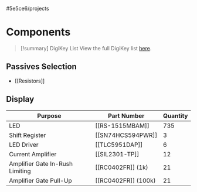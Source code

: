 #5e5ce6/projects 

# Components

> [!summary] DigiKey List
> View the full DigiKey list [here](https://www.digikey.co.nz/en/mylists/list/MLSM9W9TUP).

## Passives Selection

- [[Resistors]]

## Display

| Purpose                         | Part Number         | Quantity |
| ------------------------------- | ------------------- | -------- |
| LED                             | [[RS-1515MBAM]]     | 735      |
| Shift Register                  | [[SN74HCS594PWR]]   | 3        |
| LED Driver                      | [[TLC5951DAP]]      | 6        |
| Current Amplifier               | [[SIL2301-TP]]      | 12       |
| Amplifier Gate In-Rush Limiting | [[RC0402FR]] (1k)   | 21       |
| Amplifier Gate Pull-Up          | [[RC0402FR]] (100k) | 21       | 
